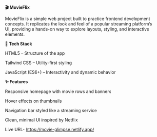 **🎬 MovieFlix**

MovieFlix is a simple web project built to practice frontend development concepts.
It replicates the look and feel of a popular streaming platform’s UI, providing a hands-on way to explore layouts, styling, and interactive elements.

**🚀 Tech Stack**

HTML5 – Structure of the app

Tailwind CSS – Utility-first styling

JavaScript (ES6+) – Interactivity and dynamic behavior

**✨ Features**

Responsive homepage with movie rows and banners

Hover effects on thumbnails

Navigation bar styled like a streaming service

Clean, minimal UI inspired by Netflix

Live URL- https://movie-glimpse.netlify.app/
